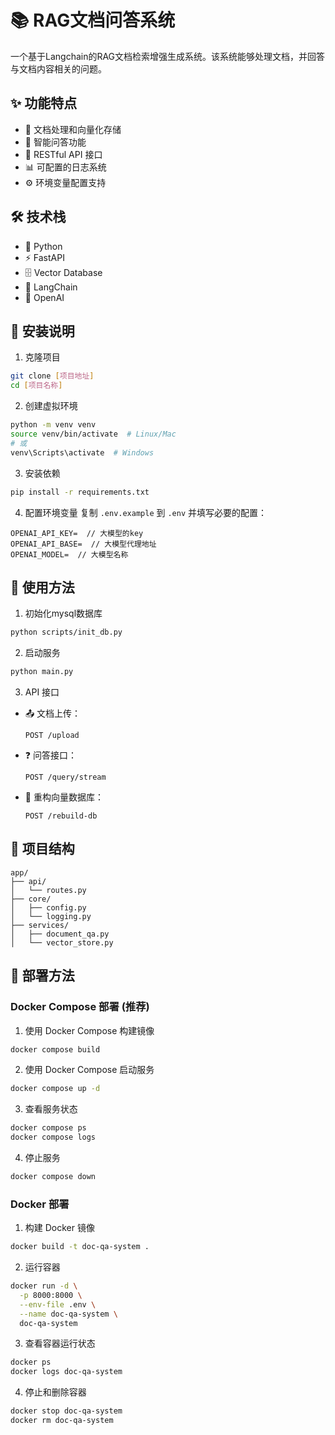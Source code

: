 # 📚 RAG文档问答系统

一个基于Langchain的RAG文档检索增强生成系统。该系统能够处理文档，并回答与文档内容相关的问题。

## ✨ 功能特点

- 📝 文档处理和向量化存储
- 🤖 智能问答功能
- 🚀 RESTful API 接口
- 📊 可配置的日志系统
- ⚙️ 环境变量配置支持

## 🛠 技术栈

- 🐍 Python
- ⚡ FastAPI
- 🗄️ Vector Database
- 🔗 LangChain
- 🧠 OpenAI

## 🚀 安装说明

1. 克隆项目
```bash
git clone [项目地址]
cd [项目名称]
```

2. 创建虚拟环境
```bash
python -m venv venv
source venv/bin/activate  # Linux/Mac
# 或
venv\Scripts\activate  # Windows
```

3. 安装依赖
```bash
pip install -r requirements.txt
```

4. 配置环境变量
复制 `.env.example` 到 `.env` 并填写必要的配置：
```
OPENAI_API_KEY=  // 大模型的key
OPENAI_API_BASE=  // 大模型代理地址
OPENAI_MODEL=  // 大模型名称
```

## 📖 使用方法
1. 初始化mysql数据库
```bash
python scripts/init_db.py
```

2. 启动服务
```bash
python main.py
```

3. API 接口

- 📤 文档上传：
  ```
  POST /upload
  ```

- ❓ 问答接口：
  ```
  POST /query/stream
  ```
- 🚿 重构向量数据库：
  ```
  POST /rebuild-db
  ```
## 📁 项目结构

```
app/
├── api/
│   └── routes.py
├── core/
│   ├── config.py
│   └── logging.py
├── services/
│   ├── document_qa.py
│   └── vector_store.py
```

## 🐳 部署方法

### Docker Compose 部署 (推荐)

1. 使用 Docker Compose 构建镜像
```bash
docker compose build
```

2. 使用 Docker Compose 启动服务
```bash
docker compose up -d
```

3. 查看服务状态
```bash
docker compose ps
docker compose logs
```

4. 停止服务
```bash
docker compose down
```

### Docker 部署

1. 构建 Docker 镜像
```bash
docker build -t doc-qa-system .
```

2. 运行容器
```bash
docker run -d \
  -p 8000:8000 \
  --env-file .env \
  --name doc-qa-system \
  doc-qa-system
```

3. 查看容器运行状态
```bash
docker ps
docker logs doc-qa-system
```

4. 停止和删除容器
```bash
docker stop doc-qa-system
docker rm doc-qa-system
```